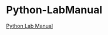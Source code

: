 # Python-LabManual
[Python Lab Manual](https://docs.google.com/document/d/1qUpPImPUJo283IvCEriVE1C1l3Ll4g7KjTiCM-SnwaA/edit?usp=sharing)
